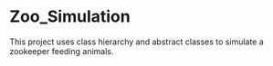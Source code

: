 # Zoo_Simulation
This project uses class hierarchy and abstract classes to simulate a zookeeper feeding animals.  
